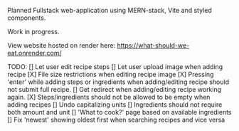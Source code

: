 Planned Fullstack web-application using MERN-stack, Vite and styled components.

Work in progress.

View website hosted on render here:
https://what-should-we-eat.onrender.com/

TODO:
[] Let user edit recipe steps
[] Let user upload image when adding recipe
[X] File size restrictions when editing recipe image
[X] Pressing 'enter' while adding steps or ingredients when adding/editing recipe should not submit full recipe.
[] Get redirect when adding/editing recipe working again.
[X] Steps/ingredients should not be allowed to be empty when adding recipes
[] Undo capitalizing units
[] Ingredients should not require both amount and unit
[] 'What to cook?' page based on available ingredients
[] Fix 'newest' showing oldest first when searching recipes and vice versa
